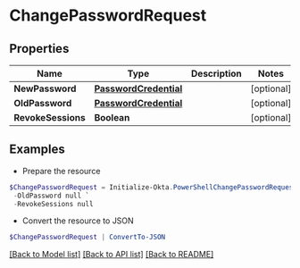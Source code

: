 # ChangePasswordRequest
## Properties

Name | Type | Description | Notes
------------ | ------------- | ------------- | -------------
**NewPassword** | [**PasswordCredential**](PasswordCredential.md) |  | [optional] 
**OldPassword** | [**PasswordCredential**](PasswordCredential.md) |  | [optional] 
**RevokeSessions** | **Boolean** |  | [optional] 

## Examples

- Prepare the resource
```powershell
$ChangePasswordRequest = Initialize-Okta.PowerShellChangePasswordRequest  -NewPassword null `
 -OldPassword null `
 -RevokeSessions null
```

- Convert the resource to JSON
```powershell
$ChangePasswordRequest | ConvertTo-JSON
```

[[Back to Model list]](../README.md#documentation-for-models) [[Back to API list]](../README.md#documentation-for-api-endpoints) [[Back to README]](../README.md)

